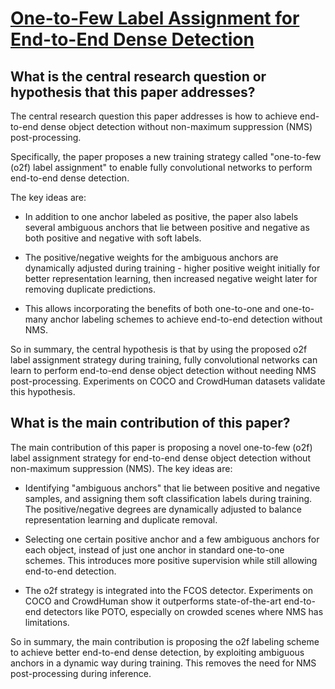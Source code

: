 # [One-to-Few Label Assignment for End-to-End Dense Detection](https://arxiv.org/abs/2303.11567)

## What is the central research question or hypothesis that this paper addresses?

 The central research question this paper addresses is how to achieve end-to-end dense object detection without non-maximum suppression (NMS) post-processing. 

Specifically, the paper proposes a new training strategy called "one-to-few (o2f) label assignment" to enable fully convolutional networks to perform end-to-end dense detection. 

The key ideas are:

- In addition to one anchor labeled as positive, the paper also labels several ambiguous anchors that lie between positive and negative as both positive and negative with soft labels. 

- The positive/negative weights for the ambiguous anchors are dynamically adjusted during training - higher positive weight initially for better representation learning, then increased negative weight later for removing duplicate predictions.

- This allows incorporating the benefits of both one-to-one and one-to-many anchor labeling schemes to achieve end-to-end detection without NMS.

So in summary, the central hypothesis is that by using the proposed o2f label assignment strategy during training, fully convolutional networks can learn to perform end-to-end dense object detection without needing NMS post-processing. Experiments on COCO and CrowdHuman datasets validate this hypothesis.


## What is the main contribution of this paper?

 The main contribution of this paper is proposing a novel one-to-few (o2f) label assignment strategy for end-to-end dense object detection without non-maximum suppression (NMS). The key ideas are:

- Identifying "ambiguous anchors" that lie between positive and negative samples, and assigning them soft classification labels during training. The positive/negative degrees are dynamically adjusted to balance representation learning and duplicate removal.

- Selecting one certain positive anchor and a few ambiguous anchors for each object, instead of just one anchor in standard one-to-one schemes. This introduces more positive supervision while still allowing end-to-end detection.

- The o2f strategy is integrated into the FCOS detector. Experiments on COCO and CrowdHuman show it outperforms state-of-the-art end-to-end detectors like POTO, especially on crowded scenes where NMS has limitations.

So in summary, the main contribution is proposing the o2f labeling scheme to achieve better end-to-end dense detection, by exploiting ambiguous anchors in a dynamic way during training. This removes the need for NMS post-processing during inference.
